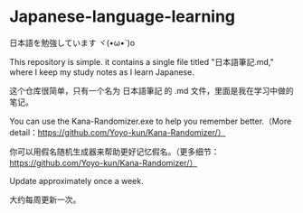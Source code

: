 # Japanese-language-learning

日本語を勉強しています                     ヾ(•ω•`)o

This repository is simple. it contains a single file titled "日本語筆記.md," where I keep my study notes as I learn Japanese.

这个仓库很简单，只有一个名为 日本語筆記 的 .md 文件，里面是我在学习中做的笔记。

You can use the Kana-Randomizer.exe to help you remember better.（More detail：https://github.com/Yoyo-kun/Kana-Randomizer/）

你可以用假名随机生成器来帮助更好记忆假名。（更多细节：https://github.com/Yoyo-kun/Kana-Randomizer/）

Update approximately once a week.

大约每周更新一次。
